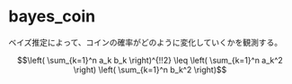 # bayes_coin

ベイズ推定によって、コインの確率がどのように変化していくかを観測する。

```math
\left( \sum_{k=1}^n a_k b_k \right)^{!!2} \leq
\left( \sum_{k=1}^n a_k^2 \right) \left( \sum_{k=1}^n b_k^2 \right)
```
